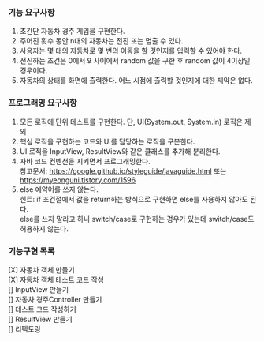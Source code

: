 ### 기능 요구사항
1. 초간단 자동차 경주 게임을 구현한다.
2. 주어진 횟수 동안 n대의 자동차는 전진 또는 멈출 수 있다.
3. 사용자는 몇 대의 자동차로 몇 번의 이동을 할 것인지를 입력할 수 있어야 한다.
4. 전진하는 조건은 0에서 9 사이에서 random 값을 구한 후 random 값이 4이상일 경우이다.
5. 자동차의 상태를 화면에 출력한다. 어느 시점에 출력할 것인지에 대한 제약은 없다.

### 프로그래밍 요구사항 
1. 모든 로직에 단위 테스트를 구현한다. 단, UI(System.out, System.in) 로직은 제외
2. 핵심 로직을 구현하는 코드와 UI를 담당하는 로직을 구분한다.
3. UI 로직을 InputView, ResultView와 같은 클래스를 추가해 분리한다.
4. 자바 코드 컨벤션을 지키면서 프로그래밍한다.  
참고문서: https://google.github.io/styleguide/javaguide.html 또는 https://myeonguni.tistory.com/1596
5. else 예약어를 쓰지 않는다.  
힌트: if 조건절에서 값을 return하는 방식으로 구현하면 else를 사용하지 않아도 된다.  
else를 쓰지 말라고 하니 switch/case로 구현하는 경우가 있는데 switch/case도 허용하지 않는다.

### 기능구현 목록
[X] 자동차 객체 만들기   
[X] 자동차 객체 테스트 코드 작성  
[] InputView 만들기   
[] 자동차 경주Controller 만들기  
[] 테스트 코드 작성하기   
[] ResultView 만들기  
[] 리팩토링

